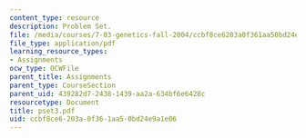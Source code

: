 ```yaml
---
content_type: resource
description: Problem Set.
file: /media/courses/7-03-genetics-fall-2004/ccbf8ce6203a0f361aa50bd24e9a1e06_pset3.pdf
file_type: application/pdf
learning_resource_types:
- Assignments
ocw_type: OCWFile
parent_title: Assignments
parent_type: CourseSection
parent_uid: 439282d7-2438-1439-aa2a-634bf6e6428c
resourcetype: Document
title: pset3.pdf
uid: ccbf8ce6-203a-0f36-1aa5-0bd24e9a1e06
---
```

